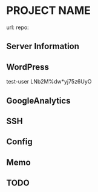 # PROJECT NAME

url: 
repo: 

## Server Information

## WordPress

test-user
LNb2M%dw*yj75z6UyO

## GoogleAnalytics

## SSH

## Config

## Memo

## TODO
